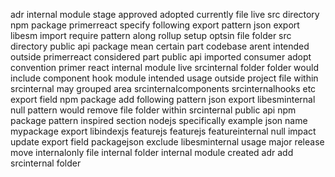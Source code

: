 adr internal module stage approved adopted currently file live src directory npm package primerreact specify following export pattern json export libesm import require pattern along rollup setup optsin file folder src directory public api package mean certain part codebase arent intended outside primerreact considered part public api imported consumer adopt convention primer react internal module live srcinternal folder folder would include component hook module intended usage outside project file within srcinternal may grouped area srcinternalcomponents srcinternalhooks etc export field npm package add following pattern json export libesminternal null pattern would remove file folder within srcinternal public api npm package pattern inspired section nodejs specifically example json name mypackage export libindexjs featurejs featurejs featureinternal null impact update export field packagejson exclude libesminternal usage major release move internalonly file internal folder internal module created adr add srcinternal folder